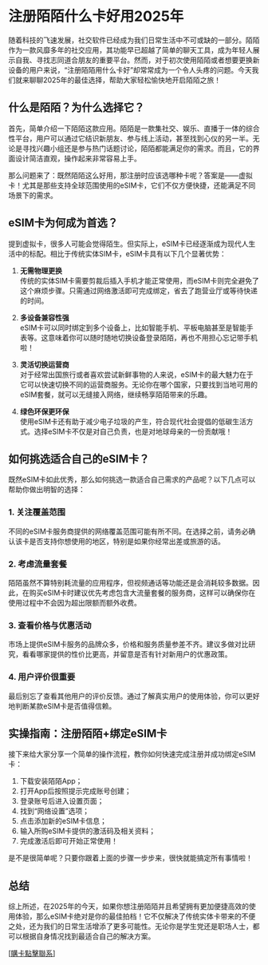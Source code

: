 # 注册陌陌什么卡好用2025年

随着科技的飞速发展，社交软件已经成为我们日常生活中不可或缺的一部分。陌陌作为一款风靡多年的社交应用，其功能早已超越了简单的聊天工具，成为年轻人展示自我、寻找志同道合朋友的重要平台。然而，对于初次使用陌陌或者想要更换新设备的用户来说，“注册陌陌用什么卡好”却常常成为一个令人头疼的问题。今天我们就来聊聊2025年的最佳选择，帮助大家轻松愉快地开启陌陌之旅！

## 什么是陌陌？为什么选择它？

首先，简单介绍一下陌陌这款应用。陌陌是一款集社交、娱乐、直播于一体的综合性平台，用户可以通过它结识新朋友、参与线上活动，甚至找到心仪的另一半。无论是寻找兴趣小组还是参与热门话题讨论，陌陌都能满足你的需求。而且，它的界面设计简洁直观，操作起来非常容易上手。

那么问题来了：既然陌陌这么好用，那注册时应该选哪种卡呢？答案是——虚拟卡！尤其是那些支持全球范围使用的eSIM卡，它们不仅方便快捷，还能满足不同场景下的需求。

## eSIM卡为何成为首选？

提到虚拟卡，很多人可能会觉得陌生。但实际上，eSIM卡已经逐渐成为现代人生活中的标配。相比于传统实体SIM卡，eSIM卡具有以下几个显著优势：

1. **无需物理更换**  
   传统的实体SIM卡需要剪裁后插入手机才能正常使用，而eSIM卡则完全避免了这个麻烦步骤。只需通过网络激活即可完成绑定，省去了跑营业厅或等待快递的时间。

2. **多设备兼容性强**  
   eSIM卡可以同时绑定到多个设备上，比如智能手机、平板电脑甚至是智能手表等。这意味着你可以随时随地切换设备登录陌陌，再也不用担心忘记带手机啦！

3. **灵活切换运营商**  
   对于经常出国旅行或者喜欢尝试新鲜事物的人来说，eSIM卡的最大魅力在于它可以快速切换不同的运营商服务。无论你在哪个国家，只要找到当地可用的eSIM套餐，就可以无缝接入网络，继续畅享陌陌带来的乐趣。

4. **绿色环保更环保**  
   使用eSIM卡还有助于减少电子垃圾的产生，符合现代社会提倡的低碳生活方式。选择eSIM卡不仅是对自己负责，也是对地球母亲的一份贡献哦！

## 如何挑选适合自己的eSIM卡？

既然eSIM卡如此优秀，那么如何挑选一款适合自己需求的产品呢？以下几点可以帮助你做出明智的选择：

### 1. 关注覆盖范围  
不同的eSIM卡服务商提供的网络覆盖范围可能有所不同。在选择之前，请务必确认该卡是否支持你想使用的地区，特别是如果你经常出差或旅游的话。

### 2. 考虑流量套餐  
陌陌虽然不算特别耗流量的应用程序，但视频通话等功能还是会消耗较多数据。因此，在购买eSIM卡时建议优先考虑包含大流量套餐的服务商，这样可以确保你在使用过程中不会因为超出限额而额外收费。

### 3. 查看价格与优惠活动  
市场上提供eSIM卡服务的品牌众多，价格和服务质量参差不齐。建议多做对比研究，看看哪家提供的性价比更高，并留意是否有针对新用户的优惠政策。

### 4. 用户评价很重要  
最后别忘了查看其他用户的评价反馈。通过了解真实用户的使用体验，你可以更好地判断某款eSIM卡是否值得信赖。

## 实操指南：注册陌陌+绑定eSIM卡

接下来给大家分享一个简单的操作流程，教你如何快速完成注册并成功绑定eSIM卡：

1. 下载安装陌陌App；
2. 打开App后按照提示完成账号创建；
3. 登录账号后进入设置页面；
4. 找到“网络设置”选项；
5. 点击添加新的eSIM卡信息；
6. 输入所购eSIM卡提供的激活码及相关资料；
7. 完成激活后即可开始正常使用！

是不是很简单呢？只要你跟着上面的步骤一步步来，很快就能搞定所有事情啦！

## 总结

综上所述，在2025年的今天，如果你想注册陌陌并且希望拥有更加便捷高效的使用体验，那么eSIM卡绝对是你的最佳拍档！它不仅解决了传统实体卡带来的不便之处，还为我们的日常生活增添了更多可能性。无论你是学生党还是职场人士，都可以根据自身情况找到最适合自己的解决方案。

[[購卡點擊聯系](https://t.me/s/esim1088)]